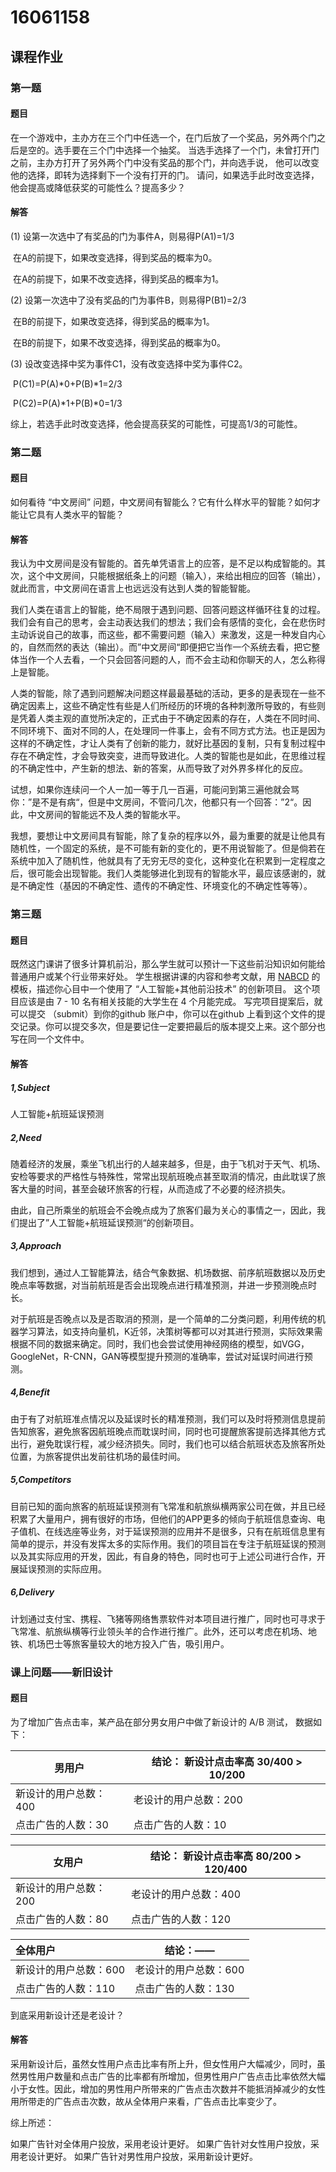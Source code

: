 # 16061158

## 课程作业

### 第一题

#### 题目

在一个游戏中，主办方在三个门中任选一个，在门后放了一个奖品，另外两个门之后是空的。选手要在三个门中选择一个抽奖。 当选手选择了一个门，未曾打开门之前，主办方打开了另外两个门中没有奖品的那个门，并向选手说， 他可以改变他的选择，即转为选择剩下一个没有打开的门。  请问，如果选手此时改变选择， 他会提高或降低获奖的可能性么？提高多少？

#### 解答

(1) 设第一次选中了有奖品的门为事件A，则易得P(A1)=1/3

​	在A的前提下，如果改变选择，得到奖品的概率为0。

​	在A的前提下，如果不改变选择，得到奖品的概率为1。

(2) 设第一次选中了没有奖品的门为事件B，则易得P(B1)=2/3

​	在B的前提下，如果改变选择，得到奖品的概率为1。

​	在B的前提下，如果不改变选择，得到奖品的概率为0。

(3) 设改变选择中奖为事件C1，没有改变选择中奖为事件C2。

​	P(C1)=P(A)*0+P(B)*1=2/3

​	P(C2)=P(A)*1+P(B)*0=1/3

综上，若选手此时改变选择，他会提高获奖的可能性，可提高1/3的可能性。

### 第二题

#### 题目

如何看待 “中文房间” 问题，中文房间有智能么？它有什么样水平的智能？如何才能让它具有人类水平的智能？

#### 解答

我认为中文房间是没有智能的。首先单凭语言上的应答，是不足以构成智能的。其次，这个中文房间，只能根据纸条上的问题（输入），来给出相应的回答（输出），就此而言，中文房间在语言上也远远没有达到人类的智能智能。

我们人类在语言上的智能，绝不局限于遇到问题、回答问题这样循环往复的过程。我们会有自己的思考，会主动表达我们的想法；我们会有感情的变化，会在悲伤时主动诉说自己的故事，而这些，都不需要问题（输入）来激发，这是一种发自内心的，自然而然的表达（输出）。而”中文房间“即便把它当作一个系统去看，把它整体当作一个人去看，一个只会回答问题的人，而不会主动和你聊天的人，怎么称得上是智能。

人类的智能，除了遇到问题解决问题这样最最基础的活动，更多的是表现在一些不确定因素上，这些不确定性有些是人们所经历的环境的各种刺激所导致的，有些则是凭着人类主观的直觉所决定的，正式由于不确定因素的存在，人类在不同时间、不同环境下、面对不同的人，在处理同一件事上，会有不同方式方法。也正是因为这样的不确定性，才让人类有了创新的能力，就好比基因的复制，只有复制过程中存在不确定性，才会导致突变，进而导致进化。人类的智能也是如此，在思维过程的不确定性中，产生新的想法、新的答案，从而导致了对外界多样化的反应。

试想，如果你连续问一个人一加一等于几一百遍，可能问到第三遍他就会骂你：”是不是有病“，但是中文房间，不管问几次，他都只有一个回答：”2“。因此，中文房间的智能远不及人类的智能水平。

我想，要想让中文房间具有智能，除了复杂的程序以外，最为重要的就是让他具有随机性，一个固定的系统，是不可能有新的变化的，更不用说智能了。但是倘若在系统中加入了随机性，他就具有了无穷无尽的变化，这种变化在积累到一定程度之后，很可能会出现智能。我们人类能够进化到现有的智能水平，最应该感谢的，就是不确定性（基因的不确定性、遗传的不确定性、环境变化的不确定性等等）。

### 第三题

#### 题目

既然这门课讲了很多计算机前沿，那么学生就可以预计一下这些前沿知识如何能给普通用户或某个行业带来好处。 学生根据讲课的内容和参考文献，用 [NABCD](https://www.cnblogs.com/xinz/archive/2010/12/01/1893323.html) 的模板，描述你心目中一个使用了 “人工智能+其他前沿技术” 的创新项目。 这个项目应该是由 7 - 10 名有相关技能的大学生在 4 个月能完成。 写完项目提案后，就可以提交 （submit）到你的github 账户中，你可以在github 上看到这个文件的提交记录。你可以提交多次，但是要记住一定要把最后的版本提交上来。这个部分也写在同一个文件中。

#### 解答

##### 1,Subject

人工智能+航班延误预测

##### 2,Need

随着经济的发展，乘坐飞机出行的人越来越多，但是，由于飞机对于天气、机场、安检等要求的严格性与特殊性，常常出现航班晚点甚至取消的情况，由此耽误了旅客大量的时间，甚至会破环旅客的行程，从而造成了不必要的经济损失。

由此，自己所乘坐的航班会不会晚点成为了旅客们最为关心的事情之一，因此，我们提出了”人工智能+航班延误预测“的创新项目。

##### 3,Approach

我们想到，通过人工智能算法，结合气象数据、机场数据、前序航班数据以及历史晚点率等数据，对当前航班是否会出现晚点进行精准预测，并进一步预测晚点时长。

对于航班是否晚点以及是否取消的预测，是一个简单的二分类问题，利用传统的机器学习算法，如支持向量机，K近邻，决策树等都可以对其进行预测，实际效果需根据不同的数据来确定。同时，我们也会尝试使用神经网络的模型，如VGG，GoogleNet，R-CNN，GAN等模型提升预测的准确率，尝试对延误时间进行预测。

##### 4,Benefit

由于有了对航班准点情况以及延误时长的精准预测，我们可以及时将预测信息提前告知旅客，避免旅客因航班晚点而耽误时间，同时也可提醒旅客提前选择其他方式出行，避免耽误行程，减少经济损失。同时，我们也可以结合航班状态及旅客所处位置，为旅客提供出发前往机场的最佳时间。

##### 5,Competitors

目前已知的面向旅客的航班延误预测有飞常准和航旅纵横两家公司在做，并且已经积累了大量用户，拥有很好的市场，但他们的APP更多的倾向于航班信息查询、电子值机、在线选座等业务，对于延误预测的应用并不是很多，只有在航班信息里有简单的提示，并没有发挥太多的实际作用。我们的项目旨在专注于航班延误的预测以及其实际应用的开发，因此，有自身的特色，同时也可于上述公司进行合作，开展延误预测的实际应用。

##### 6,Delivery

计划通过支付宝、携程、飞猪等网络售票软件对本项目进行推广，同时也可寻求于飞常准、航旅纵横等行业领头羊的合作进行推广。此外，还可以考虑在机场、地铁、机场巴士等旅客量较大的地方投入广告，吸引用户。

### 课上问题——新旧设计

#### 题目

为了增加广告点击率，某产品在部分男女用户中做了新设计的 A/B 测试， 数据如下：

| 男用户                | 结论： 新设计点击率高 30/400  > 10/200 |
| --------------------- | -------------------------------------- |
| 新设计的用户总数：400 | 老设计的用户总数：200                  |
| 点击广告的人数：30    | 点击广告的人数：10                     |



| 女用户                | 结论： 新设计点击率高 80/200  > 120/400 |
| --------------------- | --------------------------------------- |
| 新设计的用户总数：200 | 老设计的用户总数：400                   |
| 点击广告的人数：80    | 点击广告的人数：120                     |

 

| 全体用户              | 结论：——              |
| :-------------------- | --------------------------------------- |
| 新设计的用户总数：600 | 老设计的用户总数：600                  |
| 点击广告的人数：110   | 点击广告的人数：130                     |

到底采用新设计还是老设计？

#### 解答

采用新设计后，虽然女性用户点击比率有所上升，但女性用户大幅减少，同时，虽然男性用户数量和点击广告的比率都有所增加，但男性用户广告点击比率依然大幅小于女性。因此，增加的男性用户所带来的广告点击次数并不能抵消掉减少的女性用所带走的广告点击次数，故从全体用户来看，广告点击比率变少了。

综上所述：

如果广告针对全体用户投放，采用老设计更好。
		如果广告针对女性用户投放，采用老设计更好。
		如果广告针对男性用户投放，采用新设计更好。